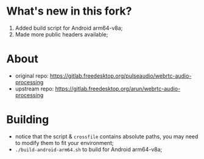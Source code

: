 # What's new in this fork?

1. Added build script for Android arm64-v8a;
2. Made more public headers available;

# About

- original repo: https://gitlab.freedesktop.org/pulseaudio/webrtc-audio-processing
- upstream repo: https://gitlab.freedesktop.org/arun/webrtc-audio-processing

# Building

- notice that the script & `crossfile` contains absolute paths, you may need to modify them to fit your environment;
- `./build-android-arm64.sh` to build for Android arm64-v8a;
